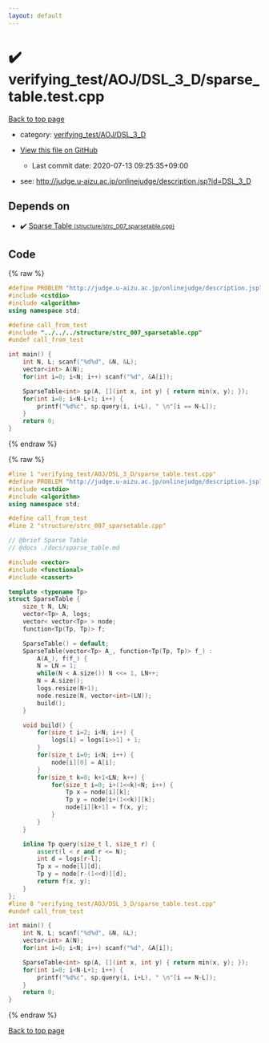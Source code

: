 ```yaml
---
layout: default
---
```


<!-- mathjax config similar to math.stackexchange -->
<script type="text/javascript" async
  src="https://cdnjs.cloudflare.com/ajax/libs/mathjax/2.7.5/MathJax.js?config=TeX-MML-AM_CHTML">
</script>
<script type="text/x-mathjax-config">
  MathJax.Hub.Config({
    TeX: { equationNumbers: { autoNumber: "AMS" }},
    tex2jax: {
      inlineMath: [ ['$','$'] ],
      processEscapes: true
    },
    "HTML-CSS": { matchFontHeight: false },
    displayAlign: "left",
    displayIndent: "2em"
  });
</script>

<script type="text/javascript" src="https://cdnjs.cloudflare.com/ajax/libs/jquery/3.4.1/jquery.min.js"></script>
<script src="https://cdn.jsdelivr.net/npm/jquery-balloon-js@1.1.2/jquery.balloon.min.js" integrity="sha256-ZEYs9VrgAeNuPvs15E39OsyOJaIkXEEt10fzxJ20+2I=" crossorigin="anonymous"></script>
<script type="text/javascript" src="../../../../assets/js/copy-button.js"></script>
<link rel="stylesheet" href="../../../../assets/css/copy-button.css" />


# :heavy_check_mark: verifying_test/AOJ/DSL_3_D/sparse_table.test.cpp

<a href="../../../../index.html">Back to top page</a>

* category: <a href="../../../../index.html#89efefd1f922c5c91b78ccaab1b53a96">verifying_test/AOJ/DSL_3_D</a>
* <a href="{{ site.github.repository_url }}/blob/master/verifying_test/AOJ/DSL_3_D/sparse_table.test.cpp">View this file on GitHub</a>
    - Last commit date: 2020-07-13 09:25:35+09:00


* see: <a href="http://judge.u-aizu.ac.jp/onlinejudge/description.jsp?id=DSL_3_D">http://judge.u-aizu.ac.jp/onlinejudge/description.jsp?id=DSL_3_D</a>


## Depends on

* :heavy_check_mark: <a href="../../../../library/structure/strc_007_sparsetable.cpp.html">Sparse Table <small>(structure/strc_007_sparsetable.cpp)</small></a>


## Code

<a id="unbundled"></a>
{% raw %}
```cpp
#define PROBLEM "http://judge.u-aizu.ac.jp/onlinejudge/description.jsp?id=DSL_3_D"
#include <cstdio>
#include <algorithm>
using namespace std;

#define call_from_test
#include "../../../structure/strc_007_sparsetable.cpp"
#undef call_from_test

int main() {
    int N, L; scanf("%d%d", &N, &L);
    vector<int> A(N);
    for(int i=0; i<N; i++) scanf("%d", &A[i]);

    SparseTable<int> sp(A, [](int x, int y) { return min(x, y); });
    for(int i=0; i<N-L+1; i++) {
        printf("%d%c", sp.query(i, i+L), " \n"[i == N-L]);
    }
    return 0;
}

```
{% endraw %}

<a id="bundled"></a>
{% raw %}
```cpp
#line 1 "verifying_test/AOJ/DSL_3_D/sparse_table.test.cpp"
#define PROBLEM "http://judge.u-aizu.ac.jp/onlinejudge/description.jsp?id=DSL_3_D"
#include <cstdio>
#include <algorithm>
using namespace std;

#define call_from_test
#line 2 "structure/strc_007_sparsetable.cpp"

// @brief Sparse Table
// @docs ./docs/sparse_table.md

#include <vector>
#include <functional>
#include <cassert>

template <typename Tp>
struct SparseTable {
    size_t N, LN;
    vector<Tp> A, logs;
    vector< vector<Tp> > node;
    function<Tp(Tp, Tp)> f;

    SparseTable() = default;
    SparseTable(vector<Tp> A_, function<Tp(Tp, Tp)> f_) :
        A(A_), f(f_) {
        N = LN = 1;
        while(N < A.size()) N <<= 1, LN++;
        N = A.size();
        logs.resize(N+1);
        node.resize(N, vector<int>(LN));
        build();
    }

    void build() {
        for(size_t i=2; i<N; i++) {
            logs[i] = logs[i>>1] + 1;
        }
        for(size_t i=0; i<N; i++) {
            node[i][0] = A[i];
        }
        for(size_t k=0; k+1<LN; k++) {
            for(size_t i=0; i+(1<<k)<N; i++) {
                Tp x = node[i][k];
                Tp y = node[i+(1<<k)][k];
                node[i][k+1] = f(x, y);
            }
        }
    }

    inline Tp query(size_t l, size_t r) {
        assert(l < r and r <= N);
        int d = logs[r-l];
        Tp x = node[l][d];
        Tp y = node[r-(1<<d)][d];
        return f(x, y);
    }
};
#line 8 "verifying_test/AOJ/DSL_3_D/sparse_table.test.cpp"
#undef call_from_test

int main() {
    int N, L; scanf("%d%d", &N, &L);
    vector<int> A(N);
    for(int i=0; i<N; i++) scanf("%d", &A[i]);

    SparseTable<int> sp(A, [](int x, int y) { return min(x, y); });
    for(int i=0; i<N-L+1; i++) {
        printf("%d%c", sp.query(i, i+L), " \n"[i == N-L]);
    }
    return 0;
}

```
{% endraw %}

<a href="../../../../index.html">Back to top page</a>

